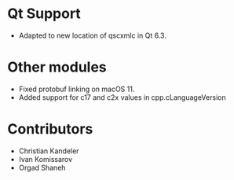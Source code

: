 # Qt Support
* Adapted to new location of qscxmlc in Qt 6.3.

# Other modules
* Fixed protobuf linking on macOS 11.
* Added support for c17 and c2x values in cpp.cLanguageVersion

# Contributors
* Christian Kandeler
* Ivan Komissarov
* Orgad Shaneh
